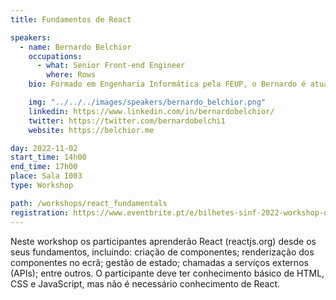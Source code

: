 ```yaml
---
title: Fundamentos de React

speakers:
  - name: Bernardo Belchior
    occupations:
      - what: Senior Front-end Engineer
        where: Rows
    bio: Formado em Engenharia Informática pela FEUP, o Bernardo é atualmente um Senior Front-End Engineer na Rows (rows.com), tendo também trabalhado na Amazon Madrid como Software Engineer. Atualmente, o Bernardo trabalha com React no desenvolvimento da tecnologia que permite renderizar as tabelas na Rows, depois de ter implementado gráficos na mesma plataforma.

    img: "../../../images/speakers/bernardo_belchior.png"
    linkedin: https://www.linkedin.com/in/bernardobelchior/
    twitter: https://twitter.com/bernardobelchi1
    website: https://belchior.me

day: 2022-11-02
start_time: 14h00
end_time: 17h00
place: Sala I003
type: Workshop

path: /workshops/react_fundamentals
registration: https://www.eventbrite.pt/e/bilhetes-sinf-2022-workshop-de-fundamentos-de-react-438724495777
---
```


Neste workshop os participantes aprenderão React (reactjs.org) desde os seus fundamentos, incluindo: criação de componentes; renderização dos componentes no ecrã; gestão de estado; chamadas a serviços externos (APIs); entre outros.
O participante deve ter conhecimento básico de HTML, CSS e JavaScript, mas não é necessário conhecimento de React.
